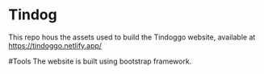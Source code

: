 # Tindog
This repo hous the assets used to build the Tindoggo website, available at https://tindoggo.netlify.app/

#Tools
The website is built using bootstrap framework. 
